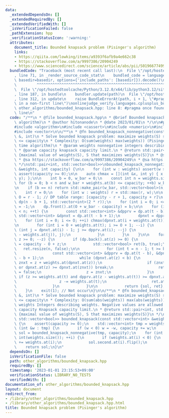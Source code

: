 ```yaml
---
data:
  _extendedDependsOn: []
  _extendedRequiredBy: []
  _extendedVerifiedWith: []
  _isVerificationFailed: false
  _pathExtension: hpp
  _verificationStatusIcon: ':warning:'
  attributes:
    document_title: Bounded knapsack problem (Pisinger's algorithm)
    links:
    - https://qiita.com/lowking/items/a9393f6afb9a4e662c38
    - https://stackoverflow.com/a/9997386/20904249
    - https://www.sciencedirect.com/science/article/abs/pii/S0196677499910349
  bundledCode: "Traceback (most recent call last):\n  File \"/opt/hostedtoolcache/Python/3.12.0/x64/lib/python3.12/site-packages/onlinejudge_verify/documentation/build.py\"\
    , line 71, in _render_source_code_stat\n    bundled_code = language.bundle(stat.path,\
    \ basedir=basedir, options={'include_paths': [basedir]}).decode()\n          \
    \         ^^^^^^^^^^^^^^^^^^^^^^^^^^^^^^^^^^^^^^^^^^^^^^^^^^^^^^^^^^^^^^^^^^^^^^^^^^^^^^^^^\n\
    \  File \"/opt/hostedtoolcache/Python/3.12.0/x64/lib/python3.12/site-packages/onlinejudge_verify/languages/cplusplus.py\"\
    , line 187, in bundle\n    bundler.update(path)\n  File \"/opt/hostedtoolcache/Python/3.12.0/x64/lib/python3.12/site-packages/onlinejudge_verify/languages/cplusplus_bundle.py\"\
    , line 312, in update\n    raise BundleErrorAt(path, i + 1, \"#pragma once found\
    \ in a non-first line\")\nonlinejudge_verify.languages.cplusplus_bundle.BundleErrorAt:\
    \ other_algorithms/bounded_knapsack.hpp: line 8: #pragma once found in a non-first\
    \ line\n"
  code: "/**\n * @file bounded_knapsack.hpp\n * @brief Bounded knapsack problem (Pisinger's\
    \ algorithm)\n * @author hitonanode\n * @date 2023/01/01\n */\n\n#pragma once\n\
    #include <algorithm>\n#include <cassert>\n#include <numeric>\n#include <utility>\n\
    #include <vector>\n\n/**\n * @fn bounded_knapsack_nonnegative(const std::vector<int>\
    \ &, int)\n * Solve bounded knapsack problem: maximize weights(S) s.t. weights(S)\
    \ <= capacity\n * Complexity: O(sum(weights) max(weights)) (Pisinger's linear\
    \ time algorithm)\n * @param weights nonnegative integers describing weights.\n\
    \ * @param capacity knapsack capacity limit.\n * @return std::pair<int, std::vector<bool>>\
    \ {maximal value of weights(S), S that maximizes weights(S)}\n * @sa https://www.sciencedirect.com/science/article/abs/pii/S0196677499910349\n\
    \ * @sa https://stackoverflow.com/a/9997386/20904249\n * @sa https://qiita.com/lowking/items/a9393f6afb9a4e662c38\n\
    \ */\nstd::pair<int, std::vector<bool>>\nbounded_knapsack_nonnegative(const std::vector<int>\
    \ &weights, int capacity) {\n\n    for (int w : weights) assert(w >= 0);\n   \
    \ assert(capacity >= 0);\n\n    auto chmax = [](int &x, int y) { x = std::max(x,\
    \ y); };\n\n    int b = 0, w_bar = 0;\n    const int n = weights.size();\n   \
    \ for (b = 0; b < n and w_bar + weights.at(b) <= capacity; ++b) w_bar += weights.at(b);\n\
    \n    if (b == n) return std::make_pair(w_bar, std::vector<bool>(n, true));\n\n\
    \    int r = 0;\n    for (int w : weights) r = std::max(r, w);\n\n    const int\
    \ O = r - 1; // DP table range: [capacity - r + 1, capacity + r]\n    std::vector\
    \ dp(n - b + 1, std::vector<int>(2 * r));\n    for (int i = 0; i <= O; ++i) dp.front().at(i)\
    \ = -1;\n    dp.front().at(O + w_bar - capacity) = b;\n\n    for (int t = b; t\
    \ < n; ++t) {\n        const std::vector<int> &dpprv = dp.at(t - b);\n       \
    \ std::vector<int> &dpnxt = dp.at(t - b + 1);\n        dpnxt = dpprv;\n\n    \
    \    for (int i = 0; i <= O; ++i) chmax(dpnxt.at(i + weights.at(t)), dpprv.at(i));\n\
    \n        for (int i = O + weights.at(t); i >= O + 1; --i) {\n            for\
    \ (int j = dpnxt.at(i) - 1; j >= dpprv.at(i); --j) {\n                chmax(dpnxt.at(i\
    \ - weights.at(j)), j);\n            }\n        }\n    }\n\n    for (int z = O;\
    \ z >= 0; --z) {\n        if (dp.back().at(z) >= 0) {\n            const int sol\
    \ = capacity - O + z;\n            std::vector<bool> ret(b, true);\n         \
    \   ret.resize(n, false);\n\n            for (int t = n - 1; t >= b; --t) {\n\
    \                const std::vector<int> &dpprv = dp.at(t - b), &dpnxt = dp.at(t\
    \ - b + 1);\n                while (dpnxt.at(z) < b) {\n                    int\
    \ znxt = z + weights.at(dpnxt.at(z));\n                    if (znxt >= int(dpnxt.size())\
    \ or dpnxt.at(z) >= dpnxt.at(znxt)) break;\n                    ret.at(dpnxt.at(z))\
    \ = false;\n                    z = znxt;\n                }\n               \
    \ if (z >= weights.at(t) and dpprv.at(z - weights.at(t)) >= dpnxt.at(z)) {\n \
    \                   z -= weights.at(t);\n                    ret.at(t) = true;\n\
    \                }\n            }\n\n            return {sol, ret};\n        }\n\
    \    }\n    exit(1); // Not occur\n}\n\n/**\n * @fn bounded_knapsack(const std::vector<int>\
    \ &, int)\n * Solve bounded knapsack problem: maximize weights(S) s.t. weights(S)\
    \ <= capacity\n * Complexity: O(sum(abs(weights)) max(abs(weights)))\n * @param\
    \ weights Integers describing weights. Negative values are allowed.\n * @param\
    \ capacity Knapsack capacity limit.\n * @return std::pair<int, std::vector<bool>>\
    \ {maximal value of weights(S), S that maximizes weights(S)}\n */\nstd::pair<int,\
    \ std::vector<bool>> bounded_knapsack(const std::vector<int> &weights, int capacity)\
    \ {\n    assert(capacity >= 0);\n    std::vector<int> tmp = weights;\n    for\
    \ (int &w : tmp) {\n        if (w < 0) w = -w, capacity += w;\n    }\n    auto\
    \ sol = bounded_knapsack_nonnegative(tmp, capacity);\n    for (int i = 0; i <\
    \ int(weights.size()); ++i) {\n        if (weights.at(i) < 0) {\n            capacity\
    \ += weights.at(i);\n            sol.second.at(i).flip();\n        }\n    }\n\
    \    return sol;\n}\n"
  dependsOn: []
  isVerificationFile: false
  path: other_algorithms/bounded_knapsack.hpp
  requiredBy: []
  timestamp: '2023-01-01 23:15:53+09:00'
  verificationStatus: LIBRARY_NO_TESTS
  verifiedWith: []
documentation_of: other_algorithms/bounded_knapsack.hpp
layout: document
redirect_from:
- /library/other_algorithms/bounded_knapsack.hpp
- /library/other_algorithms/bounded_knapsack.hpp.html
title: Bounded knapsack problem (Pisinger's algorithm)
---
```

